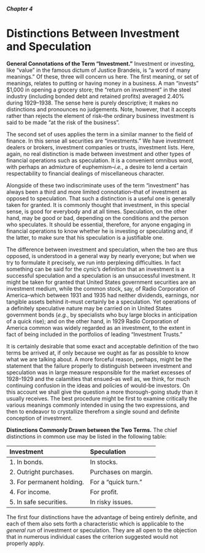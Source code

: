 ##### Chapter 4

# Distinctions Between Investment and Speculation

**General Connotations of the Term “Investment.”** Investment or investing, like “value” in the famous dictum of Justice Brandeis, is “a word of many meanings.” Of these, three will concern us here. The first meaning, or set of meanings, relates to putting or having money in a business. A man “invests” $1,000 in opening a grocery store; the “return on investment” in the steel industry (including bonded debt and retained profits) averaged 2.40% during 1929–1938. The sense here is purely descriptive; it makes no distinctions and pronounces no judgements. Note, however, that it accepts rather than rejects the element of risk–the ordinary business investment is said to be made “at the risk of the business”.

The second set of uses applies the term in a similar manner to the field of finance. In this sense all securities are “investments.” We have investment dealers or brokers, investment companies or trusts, investment lists. Here, again, no real distinction is made between investment and other types of financial operations such as speculation. It is a convenient omnibus word, with perhaps an admixture of euphemism–*i.e.*, a desire to lend a certain respectability to financial dealings of miscellaneous character.

Alongside of these two indiscriminate uses of the term “investment” has always been a third and more limited connotation–that of investment as opposed to speculation. That such a distinction is a useful one is generally taken for granted. It is commonly thought that investment, in this special sense, is good for everybody and at all times. Speculation, on the other hand, may be good or bad, depending on the conditions and the person who speculates. It should be essential, therefore, for anyone engaging in financial operations to know whether he is investing or speculating and, if the latter, to make sure that his speculation is a justifiable one.

The difference between investment and speculation, when the two are thus opposed, is understood in a general way by nearly everyone; but when we try to formulate it precisely, we run into perplexing difficulties. In fact something can be said for the cynic’s definition that an investment is a successful speculation and a speculation is an unsuccessful investment. It might be taken for granted that United States government securities are an investment medium, while the common stock, say, of Radio Corporation of America–which between 1931 and 1935 had neither dividends, earnings, nor tangible assets behind it–must certainly be a speculation. Yet operations of a definitely speculative nature may be carried on in United States government bonds (*e.g.*, by specialists who buy large blocks in anticipation of a quick rise); and on the other hand, in 1929 Radio Corporation of America common was widely regarded as an investment, to the extent in fact of being included in the portfolios of leading “Investment Trusts.”

It is certainly desirable that some exact and acceptable definition of the two terms be arrived at, if only because we ought as far as possible to know what we are talking about. A more forceful reason, perhaps, might be the statement that the failure properly to distinguish between investment and speculation was in large measure responsible for the market excesses of 1928–1929 and the calamities that ensued–as well as, we think, for much continuing confusion in the ideas and policies of would-be investors. On this account we shall give the question a more thorough-going study than it usually receives. The best procedure might be first to examine critically the various meanings commonly intended in using the two expressions, and then to endeavor to crystallize therefrom a single sound and definite conception of investment.

**Distinctions Commonly Drawn between the Two Terms.** The chief distinctions in common use may be listed in the following table:

| Investment | Speculation
| :- | :-
| 1. In bonds. | In stocks.
| 2. Outright purchases. | Purchases on margin.
| 3. For permanent holding. | For a “quick turn.”
| 4. For income. | For profit.
| 5. In safe securities. | In risky issues.

The first four distinctions have the advantage of being entirely definite, and each of them also sets forth a characteristic which is applicable to the *general run* of investment or speculation. They are all open to the objection that in numerous individual cases the criterion suggested would not properly apply.
